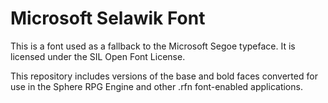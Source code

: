 Microsoft Selawik Font
======================

This is a font used as a fallback to the Microsoft Segoe typeface. It is 
licensed under the SIL Open Font License.

This repository includes versions of the base and bold faces converted 
for use in the Sphere RPG Engine and other .rfn font-enabled applications.
